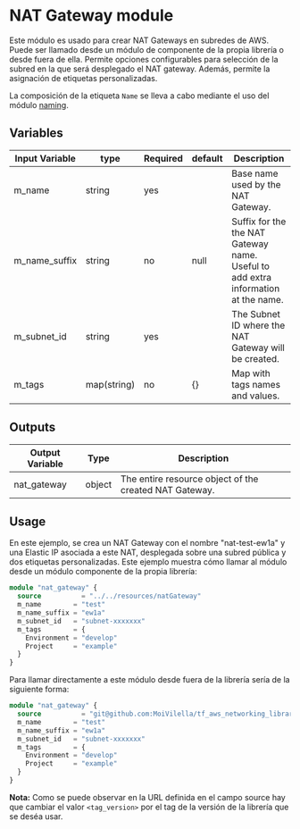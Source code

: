 # NAT Gateway module

Este módulo es usado para crear NAT Gateways en subredes de AWS. Puede ser llamado desde un módulo de componente de la propia librería o desde fuera de ella. Permite opciones configurables para selección de la subred en la que será desplegado el NAT gateway. Además, permite la asignación de etiquetas personalizadas.

La composición de la etiqueta `Name` se lleva a cabo mediante el uso del módulo [naming](../../logics/naming/).

## Variables

| Input Variable  | type        | Required | default | Description                                                                       |
|-----------------|-------------|----------|---------|-----------------------------------------------------------------------------------|
| m_name          | string      | yes      |         | Base name used by the NAT Gateway.                                                |
| m_name_suffix   | string      | no       | null    | Suffix for the the NAT Gateway name. Useful to add extra information at the name. |
| m_subnet_id     | string      | yes      |         | The Subnet ID where the NAT Gateway will be created.                              |
| m_tags          | map(string) | no       | {}      | Map with tags names and values.                                                   |

## Outputs

Output Variable | Type   | Description
----------------|--------|--------------------------------------------------------
 nat_gateway    | object | The entire resource object of the created NAT Gateway.

## Usage

En este ejemplo, se crea un NAT Gateway con el nombre "nat-test-ew1a" y una Elastic IP asociada a este NAT, desplegada sobre una subred pública y dos etiquetas personalizadas. Este ejemplo muestra cómo llamar al módulo desde un módulo componente de la propia librería:

```terraform
module "nat_gateway" {
  source          = "../../resources/natGateway"
  m_name        = "test"
  m_name_suffix = "ew1a"
  m_subnet_id   = "subnet-xxxxxxx"
  m_tags        = {
    Environment = "develop"
    Project     = "example"
  }
}
```

Para llamar directamente a este módulo desde fuera de la librería sería de la siguiente forma:

```terraform
module "nat_gateway" {
  source          = "git@github.com:MoiVilella/tf_aws_networking_library//modules/resources/natGateway?ref=<tag_version>"
  m_name        = "test"
  m_name_suffix = "ew1a"
  m_subnet_id   = "subnet-xxxxxxx"
  m_tags        = {
    Environment = "develop"
    Project     = "example"
  }
}
```

**Nota:** Como se puede observar en la URL definida en el campo source hay que cambiar el valor `<tag_version>` por el tag de la versión de la librería que se deséa usar.